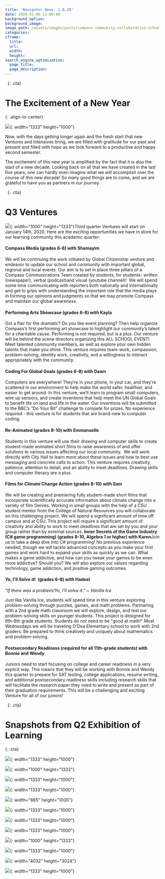 ```yaml
---
title: 'Navigator News: 1.6.20'
date: 2020-01-06 12:00:00
background_option:
background_image:
image_path: /assets/images/posts/compass-community-collaborative-school.jpg
categories:
iframe:
  title:
  url:
  width:
  height:
search_engine_optimization:
  page_title:
  page_description:
---
```


&nbsp;
{: .cta}

# The Excitement of a New Year
{: .align-to-center}

![](/assets/images/img-7955.jpg){: width="1333" height="1000"}

Now, with the days getting longer again and the fresh start that new Ventures and Intensives bring, we are filled with gratitude for our past and present and filled with hope as we look forward to a productive and happy second semester.

The excitement of this new year is amplified by the fact that it is also the start of a new decade. Looking back on all that we have created in the last five years, one can hardly even imagine what we will accomplish over the course of this new decade\! So many good things are to come, and we are grateful to have you as partners in our journey.

&nbsp;
{: .cta}

# Q3 Ventures

![](/assets/images/img-7949.jpg){: width="1000" height="1333"}Third quarter Ventures will start on January 14th, 2020. Here are the exciting opportunities we have in store for our learning community this academic quarter:&nbsp;

#### **Compass Media (grades 6-8) with Shamayim**

We will be continuing the work initiated by Global Citizenship venture and endeavor to update our school and community with important global, regional and local events. Our aim is to set in place three pillars of a Compass Communications Team created by students, for students- written (newspaper), verbal (podcast)and visual (youtube channel)\!&nbsp; We will spend some time communicating with reporters both nationally and internationally and get to grips with understanding the important role that the media plays in forming our opinions and judgments so that we may promote Compass and maintain our global awareness.&nbsp;

#### **Performing Arts Showcase (grades 6-8) with Kayla**

Got a flair for the dramatic? Do you like event planning? Then help organize Compass’s first performing art showcase to highlight our community’s talent for a charitable cause. Performing is not required, but is a plus. Our venture will be behind the scene directors organizing this ALL SCHOOL EVENT\! Meet talented community members, as well as explore your own hidden talents that make you shine. This venture requires team-work, compassion, problem-solving, identity work, creativity, and a willingness to interact appropriately with the community. &nbsp;&nbsp;

#### **Coding For Global Goals (grades 6-8) with Dawn**

Computers are everywhere\! They’re in your phone, in your car, and they’re scattered in our environment to help make the world safer, healthier, and easier to get around. In this venture, we’ll learn to program small computers, wire up sensors, and create inventions that help meet the UN Global Goals to benefit life on land and life in the water. Our inventions will be submitted to the BBC’s “Do Your Bit” challenge to compete for prizes. No experience required - this venture is for students that are brand-new to computer coding.&nbsp;&nbsp;

#### **Re-Animated (grades 8-10) with Emmanuelle**

Students in this venture will use their drawing and computer skills to create student-made animated short films to raise awareness of and offer solutions to various issues affecting our local community.&nbsp; We will work directly with City Hall to learn more about these issues and how to best use messaging and concrete calls to action. This venture requires creativity, patience, attention to detail, and an ability to meet deadlines. Drawing skills and computer literacy are a plus.&nbsp;&nbsp;

#### **Films for Climate Change Action (grades 8-10) with Sam**

We will be creating and premiering fully student-made short films that incorporate scientifically accurate information about climate change into a variety of film Genres. Working in small groups with the help of a CSU student mentor from the College of Natural Resources you will collaborate on this challenging project. We will spend a significant amount of time off campus and at CSU. This project will require a significant amount of creativity and ability to work to meet deadlines that are set by you and your group rather than by external sources.&nbsp;**Inner Secrets of the Game Industry (C\# game programming) (grades 8-10, Algebra 1 or higher) with Karen**Join us to take a deep dive into C\# programming\! No previous experience needed, though we will tackle advanced concepts as you make your first games and work hard to expand your skills as quickly as we can. What makes a game addictive, and how can you tweak your games to be even more addictive? Should you? We will also explore our values regarding technology, game addiction, and positive gaming outcomes.&nbsp;

#### **Yo, I'll Solve it\!&nbsp; (grades 6-8) with Hadeel**

*“If there was a problem/Yo, I’ll solve it.” ~ Vanilla Ice&nbsp;*

Just like Vanilla Ice, students will spend time in this venture exploring problem-solving through puzzles, games, and math problems. Partnering with a 2nd grade math classroom we will explore, design, and test our problem-solving skills on younger students. This project is designed for 6th-8th grade students. Students do not need to be "good at math\!" Most Wednesdays we will be traveling O'Dea Elementary school to work with 2nd graders. Be prepared to think creatively and uniquely about mathematics and problem-solving.

#### **Postsecondary Readiness (required for all 11th-grade students) with Bonnie and Wendy**

Juniors need to start focusing on college and career readiness in a very explicit way. This means that they will be working with Bonnie and Wendy this quarter to prepare for SAT testing, college applications, resume writing, and additional postsecondary readiness skills including research skills that will facilitate the research paper they need to write and present as part of their graduation requirements. This will be a challenging and exciting Venture for all of our juniors\!

&nbsp;
{: .cta}

# Snapshots from Q2 Exhibition of Learning
{: .cta}

![](/assets/images/img-0951.jpg){: width="1333" height="1000"}

![](/assets/images/img-0953.jpg){: width="1000" height="1333"}

![](/assets/images/img-0954.jpg){: width="1333" height="1000"}

![](/assets/images/img-0963.jpg){: width="1333" height="1000"}

![](/assets/images/img-0967.jpg){: width="865" height="1000"}

![](/assets/images/img-0969.jpg){: width="1333" height="1000"}

![](/assets/images/img-0973.jpg){: width="1333" height="1000"}

![](/assets/images/img-0991.jpg){: width="1333" height="1000"}

![](/assets/images/img-7951.jpg){: width="1000" height="1333"}

![](/assets/images/img-7957.jpg){: width="1333" height="1000"}

![](/assets/images/img-7967-2.JPG){: width="4032" height="3024"}

![](/assets/images/img-7971.jpg){: width="1333" height="1000"}

&nbsp;

&nbsp;